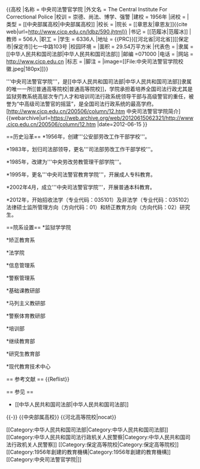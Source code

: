 {{高校
|名称    = 中央司法警官学院
|外文名  = The Central Institute For Correctional Police
|校训    = 崇德、尚法、博学、强警
|建校    = 1956年
|闭校    =
|类型    = [[中央部属高校|中央部属高校]]
|校长    =
|院长    = [[章恩友|章恩友]]<ref>{{cite web|url=http://www.cicp.edu.cn/ldbz/590.jhtml}}</ref>
|书记    = [[范履冰|范履冰]]
|教师    = 506人
|职工    =
|学生    = 6336人
|地址    = {{PRC}}[[河北省|河北省]][[保定市|保定市]]七一中路103号
|校园环境 =
|面积    = 29.54万平方米
|代表色  =
|隶属    = [[中华人民共和国司法部|中华人民共和国司法部]]
|邮编    =071000
|电话    =
|网站    = http://www.cicp.edu.cn 
|标志    =
|脚注    =
|image=[[File:中央司法警官学院校徽.jpeg|180px]]}}

'''中央司法警官学院'''，是[[中华人民共和国司法部|中华人民共和国司法部]]隶属的唯一一所[[普通高等院校|普通高等院校]]，学院承担着培养全国司法行政尤其是监狱劳教系统高层次专门人才和培训司法行政系统领导干部与高级警官的重任，被誉为“中高级司法警官的摇篮”，是全国司法行政系统的最高学府。<ref>[http://www.cicp.edu.cn/200506/column/12.htm 中央司法警官学院简介] {{webarchive|url=https://web.archive.org/web/20120615062321/http://www.cicp.edu.cn/200506/column/12.htm |date=2012-06-15 }}</ref>

==历史沿革==
*1956年，创建'''公安部劳改工作干部学校'''。

*1983年，划归司法部领导，更名'''司法部劳改工作干部学校'''。

*1985年，改建为'''中央劳改劳教管理干部学院'''。

*1995年，更名'''中央司法警官教育学院'''，开展成人专科教育。

*2002年4月，成立'''中央司法警官学院'''，开展普通本科教育。

*2012年，开始招收法学（专业代码：035101）及非法学（专业代码：035102）法律硕士监所管理方向（方向代码：01）和矫正教育方向（方向代码：02）研究生。

==院系设置==
*监狱学学院

*矫正教育系

*法学院

*信息管理系

*警察管理系

*基础课教研部

*马列主义教研部

*警察体育教研部

*培训部

*继续教育部

*研究生教育部

*现代教育技术中心

== 参考文献 ==
{{Reflist}}

== 参见 ==
* [[中华人民共和国司法部|中华人民共和国司法部]]

{{-}}
{{中央部属高校}}
{{河北高等院校|nocat}}

[[Category:中华人民共和国司法部|Category:中华人民共和国司法部]]
[[Category:中华人民共和国司法行政机关人民警察|Category:中华人民共和国司法行政机关人民警察]]
[[Category:保定高等院校|Category:保定高等院校]]
[[Category:1956年創建的教育機構|Category:1956年創建的教育機構]]
[[Category:中央司法警官学院|]]